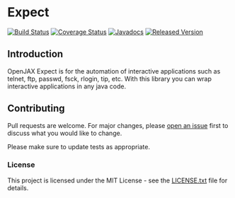 # Expect

[![Build Status](https://travis-ci.org/openjax/expect.png)](https://travis-ci.org/openjax/expect)
[![Coverage Status](https://coveralls.io/repos/github/openjax/expect/badge.svg)](https://coveralls.io/github/openjax/expect)
[![Javadocs](https://www.javadoc.io/badge/org.openjax/expect.svg)](https://www.javadoc.io/doc/org.openjax/expect)
[![Released Version](https://img.shields.io/maven-central/v/org.openjax/expect.svg)](https://mvnrepository.com/artifact/org.openjax/expect)

## Introduction

OpenJAX Expect is for the automation of interactive applications such as telnet, ftp, passwd, fsck, rlogin, tip, etc. With this library you can wrap interactive applications in any java code.

## Contributing

Pull requests are welcome. For major changes, please [open an issue](../../issues) first to discuss what you would like to change.

Please make sure to update tests as appropriate.

### License

This project is licensed under the MIT License - see the [LICENSE.txt](LICENSE.txt) file for details.